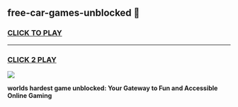 
## free-car-games-unblocked 👋
<h3>
<a href="https://premium.freeplayer.one?title=free-car-games-unblocked&ref=14F">CLICK TO PLAY</a></h3>
<hr>

<h3>
<a href="https://premium.freeplayer.one?title=free-car-games-unblocked&ref=14F">CLICK 2 PLAY</a>
  
</h3>

<a href="https://premium.freeplayer.one?title=free-car-games-unblocked&ref=12F/"><img src="https://clearcache.store/games.png"></a>


**worlds hardest game unblocked: Your Gateway to Fun and Accessible Online Gaming**
